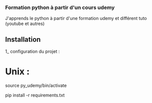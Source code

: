 ### Formation python à partir d'un cours udemy

J'apprends le python à partir d'une formation udemy et différent tuto (youtube et autres)

## Installation

1_ configuration du projet :

# Unix :
source py_udemy/bin/activate

pip install -r requirements.txt
